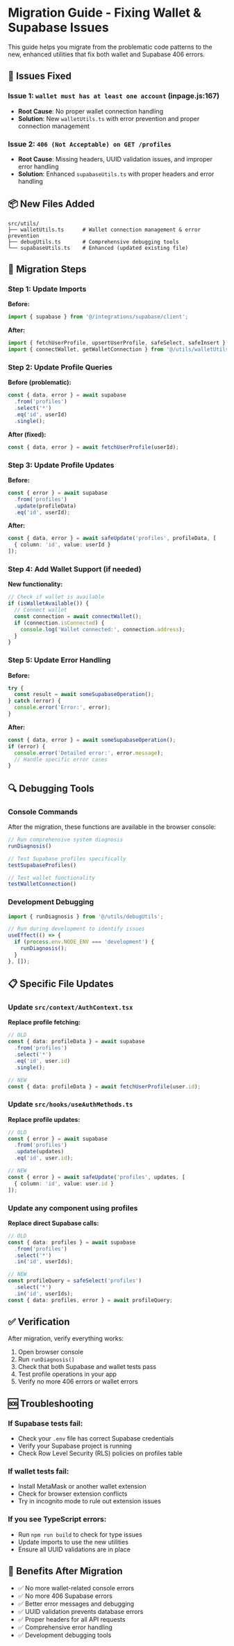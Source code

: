 # Migration Guide - Fixing Wallet & Supabase Issues

This guide helps you migrate from the problematic code patterns to the new, enhanced utilities that fix both wallet and Supabase 406 errors.

## 🔧 Issues Fixed

### Issue 1: `wallet must has at least one account` (inpage.js:167)
- **Root Cause**: No proper wallet connection handling
- **Solution**: New `walletUtils.ts` with error prevention and proper connection management

### Issue 2: `406 (Not Acceptable) on GET /profiles`
- **Root Cause**: Missing headers, UUID validation issues, and improper error handling
- **Solution**: Enhanced `supabaseUtils.ts` with proper headers and error handling

## 📦 New Files Added

```
src/utils/
├── walletUtils.ts      # Wallet connection management & error prevention
├── debugUtils.ts       # Comprehensive debugging tools
└── supabaseUtils.ts    # Enhanced (updated existing file)
```

## 🔄 Migration Steps

### Step 1: Update Imports

**Before:**
```typescript
import { supabase } from '@/integrations/supabase/client';
```

**After:**
```typescript
import { fetchUserProfile, upsertUserProfile, safeSelect, safeInsert } from '@/utils/supabaseUtils';
import { connectWallet, getWalletConnection } from '@/utils/walletUtils';
```

### Step 2: Update Profile Queries

**Before (problematic):**
```typescript
const { data, error } = await supabase
  .from('profiles')
  .select('*')
  .eq('id', userId)
  .single();
```

**After (fixed):**
```typescript
const { data, error } = await fetchUserProfile(userId);
```

### Step 3: Update Profile Updates

**Before:**
```typescript
const { error } = await supabase
  .from('profiles')
  .update(profileData)
  .eq('id', userId);
```

**After:**
```typescript
const { data, error } = await safeUpdate('profiles', profileData, [
  { column: 'id', value: userId }
]);
```

### Step 4: Add Wallet Support (if needed)

**New functionality:**
```typescript
// Check if wallet is available
if (isWalletAvailable()) {
  // Connect wallet
  const connection = await connectWallet();
  if (connection.isConnected) {
    console.log('Wallet connected:', connection.address);
  }
}
```

### Step 5: Update Error Handling

**Before:**
```typescript
try {
  const result = await someSupabaseOperation();
} catch (error) {
  console.error('Error:', error);
}
```

**After:**
```typescript
const { data, error } = await someSupabaseOperation();
if (error) {
  console.error('Detailed error:', error.message);
  // Handle specific error cases
}
```

## 🔍 Debugging Tools

### Console Commands
After the migration, these functions are available in the browser console:

```javascript
// Run comprehensive system diagnosis
runDiagnosis()

// Test Supabase profiles specifically  
testSupabaseProfiles()

// Test wallet functionality
testWalletConnection()
```

### Development Debugging
```typescript
import { runDiagnosis } from '@/utils/debugUtils';

// Run during development to identify issues
useEffect(() => {
  if (process.env.NODE_ENV === 'development') {
    runDiagnosis();
  }
}, []);
```

## 📋 Specific File Updates

### Update `src/context/AuthContext.tsx`

**Replace profile fetching:**
```typescript
// OLD
const { data: profileData } = await supabase
  .from('profiles')
  .select('*')
  .eq('id', user.id)
  .single();

// NEW  
const { data: profileData } = await fetchUserProfile(user.id);
```

### Update `src/hooks/useAuthMethods.ts`

**Replace profile updates:**
```typescript
// OLD
const { error } = await supabase
  .from('profiles')
  .update(updates)
  .eq('id', user.id);

// NEW
const { error } = await safeUpdate('profiles', updates, [
  { column: 'id', value: user.id }
]);
```

### Update any component using profiles

**Replace direct Supabase calls:**
```typescript
// OLD
const { data: profiles } = await supabase
  .from('profiles')
  .select('*')
  .in('id', userIds);

// NEW
const profileQuery = safeSelect('profiles')
  .select('*')
  .in('id', userIds);
const { data: profiles, error } = await profileQuery;
```

## ✅ Verification

After migration, verify everything works:

1. Open browser console
2. Run `runDiagnosis()`
3. Check that both Supabase and wallet tests pass
4. Test profile operations in your app
5. Verify no more 406 errors or wallet errors

## 🆘 Troubleshooting

### If Supabase tests fail:
- Check your `.env` file has correct Supabase credentials
- Verify your Supabase project is running
- Check Row Level Security (RLS) policies on profiles table

### If wallet tests fail:
- Install MetaMask or another wallet extension
- Check for browser extension conflicts
- Try in incognito mode to rule out extension issues

### If you see TypeScript errors:
- Run `npm run build` to check for type issues
- Update imports to use the new utilities
- Ensure all UUID validations are in place

## 🎯 Benefits After Migration

- ✅ No more wallet-related console errors
- ✅ No more 406 Supabase errors  
- ✅ Better error messages and debugging
- ✅ UUID validation prevents database errors
- ✅ Proper headers for all API requests
- ✅ Comprehensive error handling
- ✅ Development debugging tools